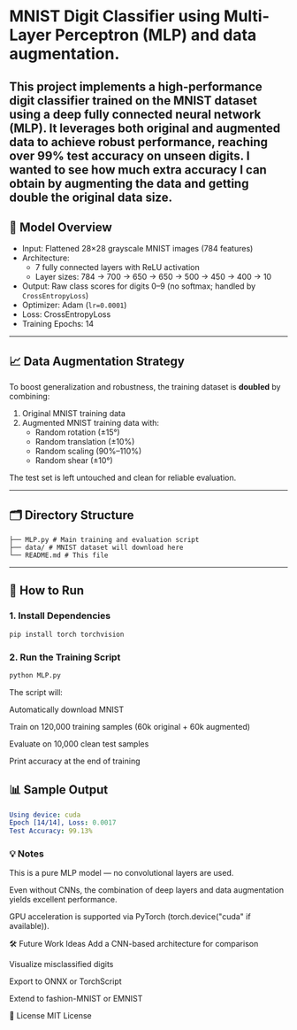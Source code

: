 # MNIST Digit Classifier using Multi-Layer Perceptron (MLP) and data augmentation.

This project implements a high-performance digit classifier trained on the MNIST dataset using a deep fully connected neural network (MLP). It leverages both original and augmented data to achieve robust performance, reaching over **99% test accuracy** on unseen digits.
I wanted to see how much extra accuracy I can obtain by augmenting the data and getting double the original data size.
---

## 🧠 Model Overview

- Input: Flattened 28×28 grayscale MNIST images (784 features)
- Architecture:
  - 7 fully connected layers with ReLU activation
  - Layer sizes: 784 → 700 → 650 → 650 → 500 → 450 → 400 → 10
- Output: Raw class scores for digits 0–9 (no softmax; handled by `CrossEntropyLoss`)
- Optimizer: Adam (`lr=0.0001`)
- Loss: CrossEntropyLoss
- Training Epochs: 14

---

## 📈 Data Augmentation Strategy

To boost generalization and robustness, the training dataset is **doubled** by combining:

1. Original MNIST training data
2. Augmented MNIST training data with:
   - Random rotation (±15°)
   - Random translation (±10%)
   - Random scaling (90%–110%)
   - Random shear (±10°)

The test set is left untouched and clean for reliable evaluation.

---

## 🗂️ Directory Structure
```project/
├── MLP.py # Main training and evaluation script
├── data/ # MNIST dataset will download here
└── README.md # This file
```
---

## 🚀 How to Run

### 1. Install Dependencies
```bash
pip install torch torchvision
```

### 2. Run the Training Script
```bash
python MLP.py
```
The script will:

Automatically download MNIST

Train on 120,000 training samples (60k original + 60k augmented)

Evaluate on 10,000 clean test samples

Print accuracy at the end of training

## 📊 Sample Output
```yaml
Using device: cuda
Epoch [14/14], Loss: 0.0017
Test Accuracy: 99.13%
```
### 💡 Notes
This is a pure MLP model — no convolutional layers are used.

Even without CNNs, the combination of deep layers and data augmentation yields excellent performance.

GPU acceleration is supported via PyTorch (torch.device("cuda" if available)).

🛠️ Future Work Ideas
Add a CNN-based architecture for comparison

Visualize misclassified digits

Export to ONNX or TorchScript

Extend to fashion-MNIST or EMNIST

📜 License
MIT License
